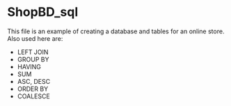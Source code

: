 # ShopBD_sql
This file is an example of creating a database and tables for an online store.
Also used here are:
- LEFT JOIN
- GROUP BY
- HAVING
- SUM
- ASC, DESC
- ORDER BY
- COALESCE
